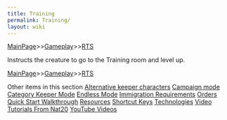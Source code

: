 ```yaml
---
title: Training
permalink: Training/
layout: wiki
---
```


[MainPage](/keeperrl_wiki/ "wikilink")>>[Gameplay](/keeperrl_wiki/Gameplay_Guide "wikilink")>>[RTS](/keeperrl_wiki/RTS "wikilink")

Instructs the creature to go to the Training room and level up.

[MainPage](/keeperrl_wiki/ "wikilink")>>[Gameplay](/keeperrl_wiki/Gameplay_Guide "wikilink")>>[RTS](/keeperrl_wiki/RTS "wikilink")

Other items in this section
    [Alternative keeper characters](/keeperrl_wiki/Alternative_Keeper_Characters "wikilink")
    [Campaign mode](/keeperrl_wiki/Campaign_Mode "wikilink")
    [Category Keeper Mode](/keeperrl_wiki/Category_Keeper_Mode "wikilink")
    [Endless Mode](/keeperrl_wiki/Endless_Mode "wikilink")
    [Immigration Requirements](/keeperrl_wiki/Immigration_Requirements "wikilink")
    [Orders](/keeperrl_wiki/Orders "wikilink")
    [Quick Start Walkthrough](/keeperrl_wiki/Quick_Start_Walkthrough "wikilink")
    [Resources](/keeperrl_wiki/Resources "wikilink")
    [Shortcut Keys](/keeperrl_wiki/Shortcut_Keys "wikilink")
    [Technologies](/keeperrl_wiki/Technologies "wikilink")
    [Video Tutorials From Nat20](/keeperrl_wiki/Video_Tutorials_From_Nat20 "wikilink")
    [YouTube Videos](/keeperrl_wiki/YouTube_Videos "wikilink")
